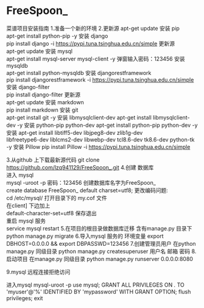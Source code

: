 # FreeSpoon_
菜谱项目安装指南 
1.准备一个新的环境 
2.更新源  apt-get update
	安装 pip         
			apt-get install python-pip -y
	安装 django      
			pip install django -i https://pypi.tuna.tsinghua.edu.cn/simple
	更新源  
	   		apt-get update
	安装 mysql       
			apt-get install mysql-server mysql-client -y     弹窗输入密码：123456
	安装 mysqldb     
			apt-get install python-mysqldb
	安装 djangorestframework            
			pip install djangorestframework -i https://pypi.tuna.tsinghua.edu.cn/simple
	安装 django-filter 		    
			pip install django-filter 
	更新源     
			apt-get update
	安装 markdown 			    
			pip install markdown 
	安装 git   
			apt-get install git -y
	安装 libmysqlclient-dev
			apt-get install libmysqlclient-dev -y
	安装 python-pip python-dev
			apt-get install python-pip python-dev -y
	安装 		apt-get install libtiff5-dev libjpeg8-dev zlib1g-dev \
        	libfreetype6-dev liblcms2-dev libwebp-dev tcl8.6-dev tk8.6-dev python-tk -y
	安装 Pillow
			pip install Pillow -i https://pypi.tuna.tsinghua.edu.cn/simple

3.从github 上下载最新源代码
			git clone https://github.com/lzq941129/FreeSpoon_.git
4.创建 数据库  
进入 mysql      
		mysql -uroot -p    密码：123456
创建数据库名字为FreeSpoon_	
		create database FreeSpoon_ default charset=utf8;
更改编码问题:        
		cd /etc/mysql/    打开目录下的 my.cof 文件   
在client]  下边加上     
		default-character-set=utf8      保存退出   
重启 mysql 服务    	
		service mysql restart
5.在项目的根目录做数据库迁移    含有manage.py  目录下
		python manage.py migrate
6.导入mysql 服务的 环境变量
	export DBHOST=0.0.0.0 && export DBPASSWD=123456
7.创建管理员用户   在python manage.py 同级目录
	python manage.py createsuperuser
	用户名 邮箱 密码
8.启动项目   在manage.py 同级目录
	python manage.py runserver 0.0.0.0:8080
	
9.mysql 远程连接拒绝访问

进入mysql  mysql-uroot -p
use mysql;
GRANT ALL PRIVILEGES ON *.* TO 'myuser'@'%' IDENTIFIED BY 'mypassword' WITH GRANT OPTION;
flush privileges;
exit
